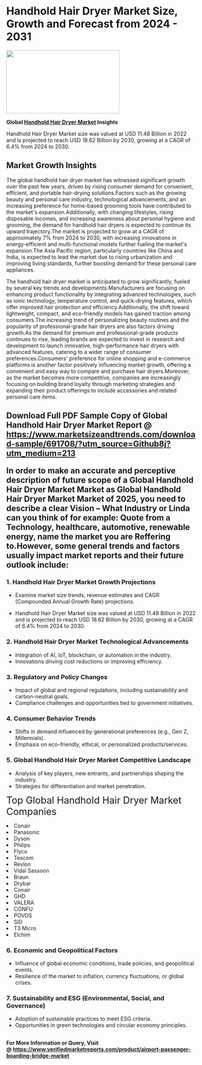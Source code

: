<H1>Handhold Hair Dryer Market Size, Growth and Forecast from 2024 - 2031</H1><img class="aligncenter size-medium wp-image-584254" src="https://thirdeyenews.in/wp-content/uploads/2024/09/Global-Market-Research-300x168.jpeg" alt="" width="300" height="168" /><p><strong>Global&nbsp;<a href="https://www.marketsizeandtrends.com/download-sample/691708/?utm_source=Github8j?utm_medium=213">Handhold Hair Dryer Market</a> Insights</strong></p><p>Handhold Hair Dryer Market size was valued at USD 11.48 Billion in 2022 and is projected to reach USD 18.62 Billion by 2030, growing at a CAGR of 6.4% from 2024 to 2030.</p><p><h2>Market Growth Insights</h2> <p>The global handhold hair dryer market has witnessed significant growth over the past few years, driven by rising consumer demand for convenient, efficient, and portable hair-drying solutions.Factors such as the growing beauty and personal care industry, technological advancements, and an increasing preference for home-based grooming tools have contributed to the market's expansion.Additionally, with changing lifestyles, rising disposable incomes, and increasing awareness about personal hygiene and grooming, the demand for handhold hair dryers is expected to continue its upward trajectory.The market is projected to grow at a CAGR of approximately 7% from 2024 to 2030, with increasing innovations in energy-efficient and multi-functional models further fueling the market's expansion.The Asia Pacific region, particularly countries like China and India, is expected to lead the market due to rising urbanization and improving living standards, further boosting demand for these personal care appliances.</p> <p>The handhold hair dryer market is anticipated to grow significantly, fueled by several key trends and developments.Manufacturers are focusing on enhancing product functionality by integrating advanced technologies, such as ionic technology, temperature control, and quick-drying features, which offer improved hair protection and efficiency.Additionally, the shift toward lightweight, compact, and eco-friendly models has gained traction among consumers.The increasing trend of personalizing beauty routines and the popularity of professional-grade hair dryers are also factors driving growth.As the demand for premium and professional-grade products continues to rise, leading brands are expected to invest in research and development to launch innovative, high-performance hair dryers with advanced features, catering to a wider range of consumer preferences.Consumers' preference for online shopping and e-commerce platforms is another factor positively influencing market growth, offering a convenient and easy way to compare and purchase hair dryers.Moreover, as the market becomes more competitive, companies are increasingly focusing on building brand loyalty through marketing strategies and expanding their product offerings to include accessories and related personal care items.<h2></p><p><span class=""><strong>Download Full PDF Sample Copy of Global Handhold Hair Dryer Market Report</strong> @ <a href="https://www.marketsizeandtrends.com/download-sample/691708/?utm_source=Github8j?utm_medium=213" target="_blank">https://www.marketsizeandtrends.com/download-sample/691708/?utm_source=Github8j?utm_medium=213</a></span></p><p>In order to make an accurate and perceptive description of future scope of a Global&nbsp;Handhold Hair Dryer Market Market as Global&nbsp;Handhold Hair Dryer Market Market of 2025, you need to describe a clear Vision &ndash; What Industry or Linda can you think of for example: Quote from a Technology, healthcare, automotive, renewable energy, name the market you are Reffering to.However, some general trends and factors usually impact market reports and their future outlook include:</p><h3>1.&nbsp;<strong>Handhold Hair Dryer Market Growth Projections</strong></h3><ul><li>Examine market size trends, revenue estimates and CAGR (Compounded Annual Growth Rate) projections.</li><li><p>Handhold Hair Dryer Market size was valued at USD 11.48 Billion in 2022 and is projected to reach USD 18.62 Billion by 2030, growing at a CAGR of 6.4% from 2024 to 2030.</p></li></ul><h3>2.&nbsp;<strong>Handhold Hair Dryer Market Technological Advancements</strong></h3><ul><li>Integration of AI, IoT, blockchain, or automation in the industry.</li><li>Innovations driving cost reductions or improving efficiency.</li></ul><h3>3.&nbsp;<strong>Regulatory and Policy Changes</strong></h3><ul><li>Impact of global and regional regulations, including sustainability and carbon-neutral goals.</li><li>Compliance challenges and opportunities tied to government initiatives.</li></ul><h3>4.&nbsp;<strong>Consumer Behavior Trends</strong></h3><ul><li>Shifts in demand influenced by generational preferences (e.g., Gen Z, Millennials).</li><li>Emphasis on eco-friendly, ethical, or personalized products/services.</li></ul><h3>5.&nbsp;<strong>Global Handhold Hair Dryer Market Competitive Landscape</strong></h3><ul><li>Analysis of key players, new entrants, and partnerships shaping the industry.</li><li>Strategies for differentiation and market penetration.</li></ul><p data-pm-slice="1 1 []"><span style="color: inherit; font-family: inherit; font-size: 25px;">Top Global Handhold Hair Dryer Market Companies</span></p><div class="" data-test-id=""><p><li>Conair</li><li> Panasonic</li><li> Dyson</li><li> Philips</li><li> Flyco</li><li> Tescom</li><li> Revlon</li><li> Vidal Sassoon</li><li> Braun</li><li> Drybar</li><li> Conair</li><li> GHD</li><li> VALERA</li><li> CONFU</li><li> POVOS</li><li> SID</li><li> T3 Micro</li><li> Elchim</li></p></div><h3>6.&nbsp;<strong>Economic and Geopolitical Factors</strong></h3><ul><li>Influence of global economic conditions, trade policies, and geopolitical events.</li><li>Resilience of the market to inflation, currency fluctuations, or global crises.</li></ul><h3>7.&nbsp;<strong>Sustainability and ESG (Environmental, Social, and Governance)</strong></h3><ul><li>Adoption of sustainable practices to meet ESG criteria.</li><li>Opportunities in green technologies and circular economy principles.</li></ul><h2><strong style="font-size: 14px;">For More Information or Query, Visit @&nbsp;</strong><a style="background-color: #ffffff; font-size: 14px;" href="https://www.marketsizeandtrends.com/report/handhold-hair-dryer-market/" target="_blank">https://www.verifiedmarketreports.com/product/airport-passenger-boarding-bridge-market</a></h2>